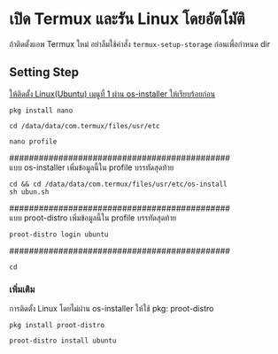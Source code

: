# เปิด Termux และรัน Linux โดยอัตโมัติ
ถ้าติดตั้งแอพ Termux ใหม่ อย่าลืมใช้คำสั่ง ```termux-setup-storage``` ก่อนเพื่อกำหนด dir
## Setting Step 
[ ให้ติดตั้ง Linux(Ubuntu) เมนูที่ 1 ผ่าน os-installer ให้เรียบร้อยก่อน ](https://github.com/mantvmass/os-installer)
```
pkg install nano
```
```
cd /data/data/com.termux/files/usr/etc
```
```
nano profile
```
############################################# <br>
แบบ os-installer เพิ่มข้อมูลนี้ใน profile บรรทัดสุดท้าย
```
cd && cd /data/data/com.termux/files/usr/etc/os-install
sh ubun.sh
```
############################################# <br>
แบบ proot-distro เพิ่มข้อมูลนี้ใน profile บรรทัดสุดท้าย 
```
proot-distro login ubuntu
```
############################################# <br>
```
cd
```
### เพิ่มเติม
การติดตั้ง Linux โดยไม่ผ่าน os-installer ให้ใช้ pkg: proot-distro
```
pkg install proot-distro
```
```
proot-distro install ubuntu
```

